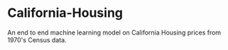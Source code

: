 # California-Housing
An end to end machine learning model on California Housing prices from 1970's Census data.
